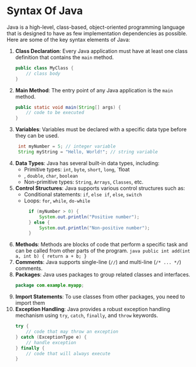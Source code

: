 # Syntax Of Java

Java is a high-level, class-based, object-oriented programming language that is designed to have as few implementation
dependencies as possible. Here are some of the key syntax elements of Java:

1. **Class Declaration**: Every Java application must have at least one class definition that contains the `main`
   method.
   ```java
   public class MyClass {
       // class body
   }
   ```
2. **Main Method**: The entry point of any Java application is the `main` method.
   ```java 
   public static void main(String[] args) {
       // code to be executed
   }
   ```
3. **Variables**: Variables must be declared with a specific data type before they can be used.
   ```java
    int myNumber = 5; // integer variable
    String myString = "Hello, World!"; // string variable
    ```
4. **Data Types**: Java has several built-in data types, including:
    - Primitive types: `int`, `byte`, `short`, `long`, `float
    - , `double`, `char`, `boolean`
    - Non-primitive types: `String`, `Arrays`, `Classes`, etc.
5. **Control Structures**: Java supports various control structures such as:
    - Conditional statements: `if`, `else if`, `else`, `switch`
    - Loops: `for`, `while`, `do-while`
   ```java
        if (myNumber > 0) {
            System.out.println("Positive number");
        } else {
            System.out.println("Non-positive number");
        }
   ```
6. **Methods**: Methods are blocks of code that perform a specific task and can be called from other parts of the
       program.
       ```java
       public int add(int a, int b) {
           return a + b;
       }
       ```
7. **Comments**: Java supports single-line (`//`) and multi-line (`/* ... */`) comments.
8. **Packages**: Java uses packages to group related classes and interfaces.
   ```java
   package com.example.myapp;
   ```
9. **Import Statements**: To use classes from other packages, you need to import them
10. **Exception Handling**: Java provides a robust exception handling mechanism using `try`, `catch`, `finally`, and
    `throw` keywords.
    ```java
    try {
        // code that may throw an exception
    } catch (ExceptionType e) {
        // handle exception
    } finally {
        // code that will always execute
    }
    ```